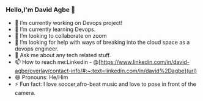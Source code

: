 ### Hello,I'm David Agbe 👋

- 🔭 I’m currently working on Devops project!
- 🌱 I’m currently learning Devops.
- 👯 I’m looking to collaborate on zoom
- 🤔 I’m looking for help with ways of breaking into the cloud space as a devops engineer.
- 💬 Ask me about any tech related stuff.
- 📫 How to reach me:Linkedin - @[https://www.linkedin.com/in/david-agbe/overlay/contact-info/#:~:text=linkedin.com/in/david%2Dagbe](url)
- 😄 Pronouns: He/Him
- ⚡ Fun fact: I love soccer,afro-beat music and love to pose in front of the camera.

